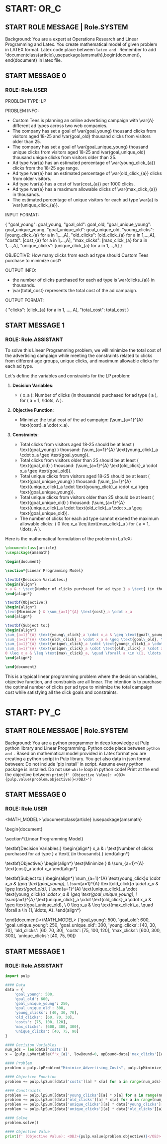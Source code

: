 # START: OR_C 
## START ROLE MESSAGE | Role.SYSTEM 
Background: You are a expert at Operations Research and Linear Programming and Latex. You create mathematical model of given problem in LATEX format. Latex code place between ```latex and ``` Remember to add 'documentclass{article},usepackage{amsmath},begin{document}, end{document} in latex file. 
## START MESSAGE 0 
### ROLE: Role.USER
<DESCRIPTION>
PROBLEM TYPE: LP

PROBLEM INFO:

- Custom Tees is planning an online advertising campaign with \var{A} different ad types across two web companies.
- The company has set a goal of \var{goal_young} thousand clicks from visitors aged 18-25 and \var{goal_old} thousand clicks from visitors older than 25.
- The company has set a goal of \var{goal_unique_young} thousand unique clicks from visitors aged 18-25 and \var{goal_unique_old} thousand unique clicks from visitors older than 25.
- Ad type \var{a} has an estimated percentage of \var{young_click_{a}} clicks from the 18-25 age range.
- Ad type \var{a} has an estimated percentage of \var{old_click_{a}} clicks from older visitors.
- Ad type \var{a} has a cost of \var{cost_{a}} per 1000 clicks.
- Ad type \var{a} has a maximum allowable clicks of \var{max_click_{a}} in thousands.
- The estimated percentage of unique visitors for each ad type \var{a} is \var{unique_click_{a}}.

INPUT FORMAT: 

{
    "goal_young": goal_young,
    "goal_old": goal_old,
    "goal_unique_young": goal_unique_young,
    "goal_unique_old": goal_unique_old,
    "young_clicks": [young_click_{a} for a in 1,...,A],
    "old_clicks": [old_click_{a} for a in 1,...,A],
    "costs": [cost_{a} for a in 1,...,A],
    "max_clicks": [max_click_{a} for a in 1,...,A],
    "unique_clicks": [unique_click_{a} for a in 1,...,A]
}

OBJECTIVE: How many clicks from each ad type should Custom Tees purchase to minimize cost?

OUTPUT INFO:

- the number of clicks purchased for each ad type is \var{clicks_{a}} in thousands.
- \var{total_cost} represents the total cost of the ad campaign.

OUTPUT FORMAT:

{
    "clicks": [click_{a} for a in 1, ..., A],
    "total_cost": total_cost
}
</DESCRIPTION>


## START MESSAGE 1 
### ROLE: Role.ASSISTANT
To solve this Linear Programming problem, we will minimize the total cost of the advertising campaign while meeting the constraints related to clicks from different age groups, unique clicks, and maximum allowable clicks for each ad type. 

Let's define the variables and constraints for the LP problem:

1. **Decision Variables**:
   - \( x_a \): Number of clicks (in thousands) purchased for ad type \( a \), for \( a = 1, \ldots, A \).

2. **Objective Function**:
   - Minimize the total cost of the ad campaign: \(\sum_{a=1}^{A} \text{cost}_a \cdot x_a\).

3. **Constraints**:
   - Total clicks from visitors aged 18-25 should be at least \( \text{goal\_young} \) thousand: \(\sum_{a=1}^{A} \text{young\_click}_a \cdot x_a \geq \text{goal\_young}\).
   - Total clicks from visitors older than 25 should be at least \( \text{goal\_old} \) thousand: \(\sum_{a=1}^{A} \text{old\_click}_a \cdot x_a \geq \text{goal\_old}\).
   - Total unique clicks from visitors aged 18-25 should be at least \( \text{goal\_unique\_young} \) thousand: \(\sum_{a=1}^{A} \text{unique\_click}_a \cdot \text{young\_click}_a \cdot x_a \geq \text{goal\_unique\_young}\).
   - Total unique clicks from visitors older than 25 should be at least \( \text{goal\_unique\_old} \) thousand: \(\sum_{a=1}^{A} \text{unique\_click}_a \cdot \text{old\_click}_a \cdot x_a \geq \text{goal\_unique\_old}\).
   - The number of clicks for each ad type cannot exceed the maximum allowable clicks: \( 0 \leq x_a \leq \text{max\_click}_a \) for \( a = 1, \ldots, A \).

Here is the mathematical formulation of the problem in LaTeX:

```latex
\documentclass{article}
\usepackage{amsmath}

\begin{document}

\section*{Linear Programming Model}

\textbf{Decision Variables:}
\begin{align*}
x_a & : \text{Number of clicks purchased for ad type } a \text{ (in thousands).}
\end{align*}

\textbf{Objective:}
\begin{align*}
\text{Minimize } & \sum_{a=1}^{A} \text{cost}_a \cdot x_a
\end{align*}

\textbf{Subject to:}
\begin{align*}
\sum_{a=1}^{A} \text{young\_click}_a \cdot x_a & \geq \text{goal\_young}, \\
\sum_{a=1}^{A} \text{old\_click}_a \cdot x_a & \geq \text{goal\_old}, \\
\sum_{a=1}^{A} \text{unique\_click}_a \cdot \text{young\_click}_a \cdot x_a & \geq \text{goal\_unique\_young}, \\
\sum_{a=1}^{A} \text{unique\_click}_a \cdot \text{old\_click}_a \cdot x_a & \geq \text{goal\_unique\_old}, \\
0 \leq x_a & \leq \text{max\_click}_a, \quad \forall a \in \{1, \ldots, A\}.
\end{align*}

\end{document}
```

This is a typical linear programming problem where the decision variables, objective function, and constraints are all linear. The intention is to purchase the optimal number of clicks per ad type to minimize the total campaign cost while satisfying all the click goals and constraints.

# START: PY_C 
## START ROLE MESSAGE | Role.SYSTEM 
Background: You are a python programmer in deep knowledge at Pulp python library and Linear Programming. Python code place between ```python and ```. Based on mathematical model provided in Latex format you are creating a python script in Pulp library. You get also data in json format between: <DATA></DATA> Do not include 'pip install' in script. Assume every python package is installed. Do not use `while` loop in python code! Print at the end the objective between <OBJ></OBJ> `print(f' (Objective Value): <OBJ>{pulp.value(problem.objective)}</OBJ>')` 
## START MESSAGE 0 
### ROLE: Role.USER
<MATH_MODEL>
\documentclass{article}
\usepackage{amsmath}

\begin{document}

\section*{Linear Programming Model}

\textbf{Decision Variables:}
\begin{align*}
x_a & : \text{Number of clicks purchased for ad type } a \text{ (in thousands).}
\end{align*}

\textbf{Objective:}
\begin{align*}
\text{Minimize } & \sum_{a=1}^{A} \text{cost}_a \cdot x_a
\end{align*}

\textbf{Subject to:}
\begin{align*}
\sum_{a=1}^{A} \text{young\_click}_a \cdot x_a & \geq \text{goal\_young}, \\
\sum_{a=1}^{A} \text{old\_click}_a \cdot x_a & \geq \text{goal\_old}, \\
\sum_{a=1}^{A} \text{unique\_click}_a \cdot \text{young\_click}_a \cdot x_a & \geq \text{goal\_unique\_young}, \\
\sum_{a=1}^{A} \text{unique\_click}_a \cdot \text{old\_click}_a \cdot x_a & \geq \text{goal\_unique\_old}, \\
0 \leq x_a & \leq \text{max\_click}_a, \quad \forall a \in \{1, \ldots, A\}.
\end{align*}

\end{document}</MATH_MODEL>
<DATA>
{'goal_young': 500, 'goal_old': 600, 'goal_unique_young': 250, 'goal_unique_old': 300, 'young_clicks': [40, 30, 70], 'old_clicks': [60, 70, 30], 'costs': [75, 100, 120], 'max_clicks': [600, 300, 300], 'unique_clicks': [40, 75, 90]}</DATA>


## START MESSAGE 1 
### ROLE: Role.ASSISTANT
```python
import pulp

#### Data
data = {
    'goal_young': 500,
    'goal_old': 600,
    'goal_unique_young': 250,
    'goal_unique_old': 300,
    'young_clicks': [40, 30, 70],
    'old_clicks': [60, 70, 30],
    'costs': [75, 100, 120],
    'max_clicks': [600, 300, 300],
    'unique_clicks': [40, 75, 90]
}

#### Decision Variables
num_ads = len(data['costs'])
x = [pulp.LpVariable(f'x_{a}', lowBound=0, upBound=data['max_clicks'][a]) for a in range(num_ads)]

#### Problem
problem = pulp.LpProblem("Minimize_Advertising_Costs", pulp.LpMinimize)

#### Objective Function
problem += pulp.lpSum([data['costs'][a] * x[a] for a in range(num_ads)])

#### Constraints
problem += pulp.lpSum([data['young_clicks'][a] * x[a] for a in range(num_ads)]) >= data['goal_young']
problem += pulp.lpSum([data['old_clicks'][a] * x[a] for a in range(num_ads)]) >= data['goal_old']
problem += pulp.lpSum([data['unique_clicks'][a] * data['young_clicks'][a] * x[a] for a in range(num_ads)]) >= data['goal_unique_young']
problem += pulp.lpSum([data['unique_clicks'][a] * data['old_clicks'][a] * x[a] for a in range(num_ads)]) >= data['goal_unique_old']

#### Solve
problem.solve()

#### Objective Value
print(f' (Objective Value): <OBJ>{pulp.value(problem.objective)}</OBJ>')
```

